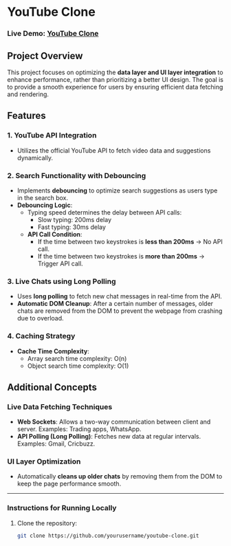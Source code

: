 # YouTube Clone

### Live Demo: [YouTube Clone](https://youtube-03.vercel.app/)

## Project Overview

This project focuses on optimizing the **data layer and UI layer integration** to enhance performance, rather than prioritizing a better UI design. The goal is to provide a smooth experience for users by ensuring efficient data fetching and rendering.

## Features

### 1. **YouTube API Integration**
   - Utilizes the official YouTube API to fetch video data and suggestions dynamically.

### 2. **Search Functionality with Debouncing**
   - Implements **debouncing** to optimize search suggestions as users type in the search box.
   - **Debouncing Logic**:
     - Typing speed determines the delay between API calls:
       - Slow typing: 200ms delay
       - Fast typing: 30ms delay
     - **API Call Condition**:
       - If the time between two keystrokes is **less than 200ms** → No API call.
       - If the time between two keystrokes is **more than 200ms** → Trigger API call.

### 3. **Live Chats using Long Polling**
   - Uses **long polling** to fetch new chat messages in real-time from the API.
   - **Automatic DOM Cleanup**: After a certain number of messages, older chats are removed from the DOM to prevent the webpage from crashing due to overload.

### 4. **Caching Strategy**
   - **Cache Time Complexity**:
     - Array search time complexity: O(n)
     - Object search time complexity: O(1)

## Additional Concepts

### **Live Data Fetching Techniques**
- **Web Sockets**: Allows a two-way communication between client and server. Examples: Trading apps, WhatsApp.
- **API Polling (Long Polling)**: Fetches new data at regular intervals. Examples: Gmail, Cricbuzz.

### **UI Layer Optimization**
   - Automatically **cleans up older chats** by removing them from the DOM to keep the page performance smooth.

---

### Instructions for Running Locally

1. Clone the repository:
   ```bash
   git clone https://github.com/yourusername/youtube-clone.git
